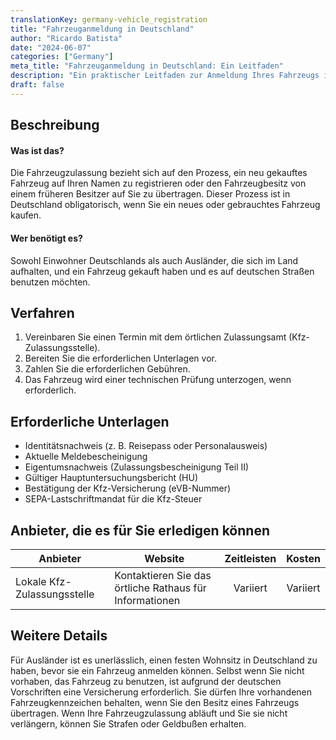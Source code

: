 ```yaml
---
translationKey: germany-vehicle_registration
title: "Fahrzeuganmeldung in Deutschland"
author: "Ricardo Batista"
date: "2024-06-07"
categories: ["Germany"]
meta_title: "Fahrzeuganmeldung in Deutschland: Ein Leitfaden"
description: "Ein praktischer Leitfaden zur Anmeldung Ihres Fahrzeugs in Deutschland"
draft: false
---
```


## Beschreibung
#### Was ist das?
Die Fahrzeugzulassung bezieht sich auf den Prozess, ein neu gekauftes Fahrzeug auf Ihren Namen zu registrieren oder den Fahrzeugbesitz von einem früheren Besitzer auf Sie zu übertragen. Dieser Prozess ist in Deutschland obligatorisch, wenn Sie ein neues oder gebrauchtes Fahrzeug kaufen.

#### Wer benötigt es?
Sowohl Einwohner Deutschlands als auch Ausländer, die sich im Land aufhalten, und ein Fahrzeug gekauft haben und es auf deutschen Straßen benutzen möchten.

## Verfahren
1. Vereinbaren Sie einen Termin mit dem örtlichen Zulassungsamt (Kfz-Zulassungsstelle).
2. Bereiten Sie die erforderlichen Unterlagen vor.
3. Zahlen Sie die erforderlichen Gebühren.
4. Das Fahrzeug wird einer technischen Prüfung unterzogen, wenn erforderlich.

## Erforderliche Unterlagen
- Identitätsnachweis (z. B. Reisepass oder Personalausweis)
- Aktuelle Meldebescheinigung
- Eigentumsnachweis (Zulassungsbescheinigung Teil II)
- Gültiger Hauptuntersuchungsbericht (HU)
- Bestätigung der Kfz-Versicherung (eVB-Nummer)
- SEPA-Lastschriftmandat für die Kfz-Steuer

## Anbieter, die es für Sie erledigen können

| Anbieter        |     Website     |     Zeitleisten    |       Kosten      |
| --------------- | --------------- |  :-------------: | :-------------: |
| Lokale Kfz-Zulassungsstelle      |  Kontaktieren Sie das örtliche Rathaus für Informationen       |      Variiert     |        Variiert       |

## Weitere Details
Für Ausländer ist es unerlässlich, einen festen Wohnsitz in Deutschland zu haben, bevor sie ein Fahrzeug anmelden können. Selbst wenn Sie nicht vorhaben, das Fahrzeug zu benutzen, ist aufgrund der deutschen Vorschriften eine Versicherung erforderlich. Sie dürfen Ihre vorhandenen Fahrzeugkennzeichen behalten, wenn Sie den Besitz eines Fahrzeugs übertragen. Wenn Ihre Fahrzeugzulassung abläuft und Sie sie nicht verlängern, können Sie Strafen oder Geldbußen erhalten.
